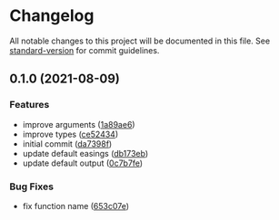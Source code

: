 # Changelog

All notable changes to this project will be documented in this file. See [standard-version](https://github.com/conventional-changelog/standard-version) for commit guidelines.

## 0.1.0 (2021-08-09)


### Features

* improve arguments ([1a89ae6](https://github.com/p-chan/smooth-shadows/commit/1a89ae60bd68dcc6e8be26b8951a5ed9834d471b))
* improve types ([ce52434](https://github.com/p-chan/smooth-shadows/commit/ce52434a9e1319dde52cf00b7887206d325945fc))
* initial commit ([da7398f](https://github.com/p-chan/smooth-shadows/commit/da7398f575aa8e390044ec0289017dc80e0ef081))
* update default easings ([db173eb](https://github.com/p-chan/smooth-shadows/commit/db173eb624d5d88f9993042d8e5b9a0d5222a46d))
* update default output ([0c7b7fe](https://github.com/p-chan/smooth-shadows/commit/0c7b7fe1668780a6dd354a2447f74fea36678513))


### Bug Fixes

* fix function name ([653c07e](https://github.com/p-chan/smooth-shadows/commit/653c07ecb74f8a7ed9110fe2d02ef39b2188f48d))
